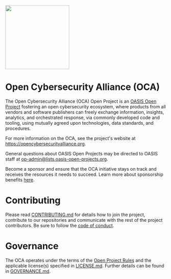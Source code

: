 <img src="/OCA-1.png" width="200">

# Open Cybersecurity Alliance (OCA)

The Open Cybersecurity Alliance (OCA) Open Project is an 
[OASIS Open Project](https://oasis-open-projects.org/) fostering an open cybersecurity 
ecosystem, where products from all vendors and software publishers can freely exchange 
information, insights, analytics, and orchestrated response, via commonly developed code 
and tooling, using mutually agreed upon technologies, data standards, and procedures.

For more information on the OCA, see the project's website at https://opencybersecurityalliance.org. 

General questions about OASIS Open Projects may be directed to OASIS staff at [op-admin@lists.oasis-open-projects.org](mailto:op-admin@lists.oasis-open-projects.org).

Become a sponsor and ensure that the OCA initiative stays on track and receives the resources it needs to succeed. Learn more about sponsorship benefits [here](https://opencybersecurityalliance.org/join-us/).

# Contributing

Please read [CONTRIBUTING.md](CONTRIBUTING.md) for details how to join the project, contribute 
to our repositories and communicate with the rest of the project contributors. Be sure to 
follow the [code of conduct](CODE_OF_CONDUCT.md).

# Governance

The OCA operates under the terms of the [Open Project Rules](https://www.oasis-open.org/policies-guidelines/open-projects-process) 
and the applicable license(s) specified in [LICENSE.md](LICENSE.md). Further details can be 
found in [GOVERNANCE.md](GOVERNANCE.md).
